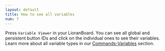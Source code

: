 ```yaml
---
layout: default
title: How to see all variables
num: 7
---
```


Press `Variable Viewer` in your LioranBoard. You can see all global and persistent button IDs and click on the individual ones to see their variables.\
Learn more about all variable types in our [Commands-Variables](/commands/variables#introduction) section.
